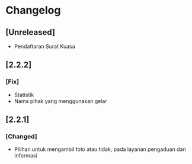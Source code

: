 # Changelog

## [Unreleased]
- Pendaftaran Surat Kuasa

## [2.2.2]
### [Fix]
- Statistik
- Nama pihak yang menggunakan gelar

## [2.2.1]
### [Changed]
- Pilihan untuk mengambil foto atau tidak, pada layanan pengaduan dan informasi
